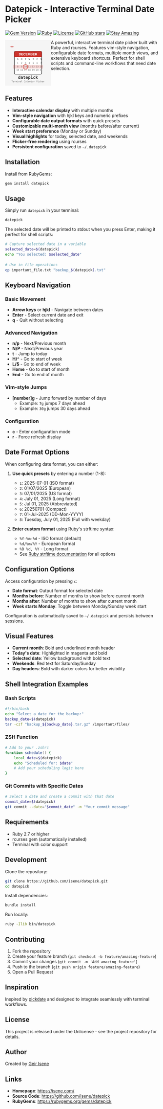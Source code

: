 # Datepick - Interactive Terminal Date Picker

[![Gem Version](https://badge.fury.io/rb/datepick.svg)](https://badge.fury.io/rb/datepick)
[![Ruby](https://img.shields.io/badge/Ruby-CC342D?style=flat&logo=ruby&logoColor=white)](https://www.ruby-lang.org/)
[![License](https://img.shields.io/badge/License-Public%20Domain-brightgreen.svg)](https://unlicense.org/)
[![GitHub stars](https://img.shields.io/github/stars/isene/datepick.svg)](https://github.com/isene/datepick/stargazers)
[![Stay Amazing](https://img.shields.io/badge/Stay-Amazing-blue.svg)](https://isene.org)

<img src="img/datepick_logo.svg" align="left" width="150" height="150"> A powerful, interactive terminal date picker built with Ruby and rcurses. Features vim-style navigation, configurable date formats, multiple month views, and extensive keyboard shortcuts. Perfect for shell scripts and command-line workflows that need date selection.
<br clear="left"/>

## Features

- **Interactive calendar display** with multiple months
- **Vim-style navigation** with hjkl keys and numeric prefixes
- **Configurable date output formats** with quick presets
- **Customizable multi-month view** (months before/after current)
- **Week start preference** (Monday or Sunday)
- **Visual highlights** for today, selected date, and weekends
- **Flicker-free rendering** using rcurses
- **Persistent configuration** saved to `~/.datepick`

## Installation

Install from RubyGems:

```bash
gem install datepick
```

## Usage

Simply run `datepick` in your terminal:

```bash
datepick
```

The selected date will be printed to stdout when you press Enter, making it perfect for shell scripts:

```bash
# Capture selected date in a variable
selected_date=$(datepick)
echo "You selected: $selected_date"

# Use in file operations
cp important_file.txt "backup_$(datepick).txt"
```

## Keyboard Navigation

### Basic Movement
- **Arrow keys** or **hjkl** - Navigate between dates
- **Enter** - Select current date and exit
- **q** - Quit without selecting

### Advanced Navigation
- **n/p** - Next/Previous month
- **N/P** - Next/Previous year
- **t** - Jump to today
- **H/^** - Go to start of week
- **L/$** - Go to end of week
- **Home** - Go to start of month
- **End** - Go to end of month

### Vim-style Jumps
- **[number]g** - Jump forward by number of days
  - Example: `7g` jumps 7 days ahead
  - Example: `30g` jumps 30 days ahead

### Configuration
- **c** - Enter configuration mode
- **r** - Force refresh display

## Date Format Options

When configuring date format, you can either:

1. **Use quick presets** by entering a number (1-8):
   - `1`: 2025-07-01 (ISO format)
   - `2`: 01/07/2025 (European)
   - `3`: 07/01/2025 (US format)
   - `4`: July 01, 2025 (Long format)
   - `5`: Jul 01, 2025 (Abbreviated)
   - `6`: 20250701 (Compact)
   - `7`: 01-Jul-2025 (DD-Mon-YYYY)
   - `8`: Tuesday, July 01, 2025 (Full with weekday)

2. **Enter custom format** using Ruby's strftime syntax:
   - `%Y-%m-%d` - ISO format (default)
   - `%d/%m/%Y` - European format
   - `%B %d, %Y` - Long format
   - See [Ruby strftime documentation](https://ruby-doc.org/core/Time.html#method-i-strftime) for all options

## Configuration Options

Access configuration by pressing `c`:

- **Date format**: Output format for selected date
- **Months before**: Number of months to show before current month
- **Months after**: Number of months to show after current month  
- **Week starts Monday**: Toggle between Monday/Sunday week start

Configuration is automatically saved to `~/.datepick` and persists between sessions.

## Visual Features

- **Current month**: Bold and underlined month header
- **Today's date**: Highlighted in magenta and bold
- **Selected date**: Yellow background with bold text
- **Weekends**: Red text for Saturday/Sunday
- **Day headers**: Bold with darker colors for better visibility

## Shell Integration Examples

### Bash Scripts
```bash
#!/bin/bash
echo "Select a date for the backup:"
backup_date=$(datepick)
tar -czf "backup_${backup_date}.tar.gz" /important/files/
```

### ZSH Function
```zsh
# Add to your .zshrc
function schedule() {
    local date=$(datepick)
    echo "Scheduled for: $date"
    # Add your scheduling logic here
}
```

### Git Commits with Specific Dates
```bash
# Select a date and create a commit with that date
commit_date=$(datepick)
git commit --date="$commit_date" -m "Your commit message"
```

## Requirements

- Ruby 2.7 or higher
- rcurses gem (automatically installed)
- Terminal with color support

## Development

Clone the repository:
```bash
git clone https://github.com/isene/datepick.git
cd datepick
```

Install dependencies:
```bash
bundle install
```

Run locally:
```bash
ruby -Ilib bin/datepick
```

## Contributing

1. Fork the repository
2. Create your feature branch (`git checkout -b feature/amazing-feature`)
3. Commit your changes (`git commit -m 'Add amazing feature'`)
4. Push to the branch (`git push origin feature/amazing-feature`)
5. Open a Pull Request

## Inspiration

Inspired by [pickdate](https://github.com/maraloon/pickdate) and designed to integrate seamlessly with terminal workflows.

## License

This project is released under the Unlicense - see the project repository for details.

## Author

Created by [Geir Isene](https://isene.com/)

## Links

- **Homepage**: https://isene.com/
- **Source Code**: https://github.com/isene/datepick
- **RubyGems**: https://rubygems.org/gems/datepick
